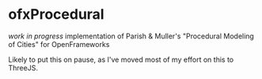 # ofxProcedural
*work in progress* implementation of Parish &amp; Muller's "Procedural Modeling of Cities" for OpenFrameworks

Likely to put this on pause, as I've moved most of my effort on this to ThreeJS. 
